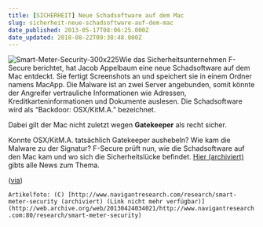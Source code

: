 ```yaml
---
title: [SICHERHEIT] Neue Schadsoftware auf dem Mac
slug: sicherheit-neue-schadsoftware-auf-dem-mac
date_published: 2013-05-17T08:06:25.000Z
date_updated: 2018-08-22T09:38:48.000Z
---
```


![Smart-Meter-Security-300x225](//picdump.thafaker.de/2013/05/Smart-Meter-Security-300x225-100x100.jpg)Wie das Sicherheitsunternehmen F-Secure berichtet, hat Jacob Appelbaum eine neue Schadsoftware auf dem Mac entdeckt. Sie fertigt Screenshots an und speichert sie in einem Ordner namens MacApp. Die Malware ist an zwei Server angebunden, somit könnte der Angreifer vertrauliche Informationen wie Adressen, Kreditkarteninformationen und Dokumente auslesen. Die Schadsoftware wird als “Backdoor: OSX/KitM.A.” bezeichnet.

Dabei gilt der Mac nicht zuletzt wegen **Gatekeeper** als recht sicher.

Konnte OSX/KitM.A. tatsächlich Gatekeeper aushebeln? Wie kam die Malware zu der Signatur? F-Secure prüft nun, wie die Schadsoftware auf den Mac kam und wo sich die Sicherheitslücke befindet. [Hier (archiviert)](http://web.archive.org/web/20171015010833/http://www.giga.de/downloads/gatekeeper/news/neue-schadsoftware-auf-dem-mac-trotz-gatekeeper/) gibts alle News zum Thema.

([via](http://www.macrumors.com/2013/05/16/newly-discovered-mac-malware-captures-and-stores-screenshots/))

`Artikelfoto: (C) [http://www.navigantresearch.com/research/smart-meter-security (archiviert) (Link nicht mehr verfügbar)](http://web.archive.org/web/20130424034021/http://www.navigantresearch.com:80/research/smart-meter-security)`
